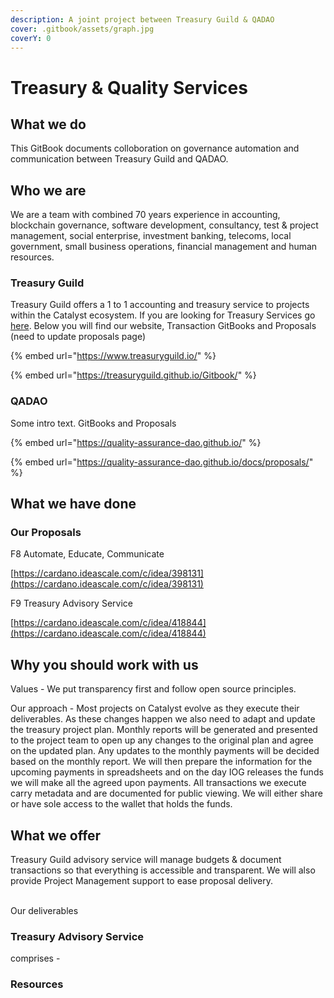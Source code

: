 ```yaml
---
description: A joint project between Treasury Guild & QADAO
cover: .gitbook/assets/graph.jpg
coverY: 0
---
```


# Treasury & Quality Services

## What we do

&#x20;This GitBook documents colloboration on governance automation and communication between Treasury Guild and QADAO.&#x20;

## Who we are

We are a team with combined 70 years experience in accounting, blockchain governance, software development, consultancy, test & project management, social enterprise, investment banking, telecoms, local government, small business operations, financial management and human resources.

### Treasury Guild

Treasury Guild offers a 1 to 1 accounting and treasury service to projects within the Catalyst ecosystem. If you are looking for Treasury Services go [here](https://www.treasuryguild.io/service/). Below you will find our website, Transaction GitBooks and Proposals (need to update proposals page)

{% embed url="https://www.treasuryguild.io/" %}

{% embed url="https://treasuryguild.github.io/Gitbook/" %}

### QADAO

Some intro text. GitBooks and Proposals

{% embed url="https://quality-assurance-dao.github.io/" %}

{% embed url="https://quality-assurance-dao.github.io/docs/proposals/" %}

## What we have done

### Our Proposals

F8 Automate, Educate, Communicate

[https://cardano.ideascale.com/c/idea/398131](https://cardano.ideascale.com/c/idea/398131)

F9 Treasury Advisory Service

[https://cardano.ideascale.com/c/idea/418844](https://cardano.ideascale.com/c/idea/418844)

## Why you should work with us

Values - We put transparency first and follow open source principles.

Our approach - Most projects on Catalyst evolve as they execute their deliverables. As these changes happen we also need to adapt and update the treasury project plan. Monthly reports will be generated and presented to the project team to open up any changes to the original plan and agree on the updated plan. Any updates to the monthly payments will be decided based on the monthly report. We will then prepare the information for the upcoming payments in spreadsheets and on the day IOG releases the funds we will make all the agreed upon payments. All transactions we execute carry metadata and are documented for public viewing. We will either share or have sole access to the wallet that holds the funds.

## What we offer

Treasury Guild advisory service will manage budgets & document transactions so that everything is accessible and transparent. We will also provide Project Management support to ease proposal delivery.

\
Our deliverables

### Treasury Advisory Service

comprises -

### Resources
